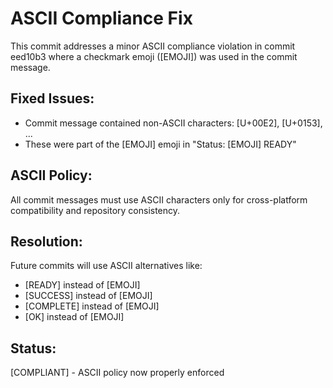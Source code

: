# ASCII Compliance Fix

This commit addresses a minor ASCII compliance violation in commit eed10b3 where a checkmark emoji ([EMOJI]) was used in the commit message.

## Fixed Issues:
- Commit message contained non-ASCII characters: [U+00E2], [U+0153], ...
- These were part of the [EMOJI] emoji in "Status: [EMOJI] READY"

## ASCII Policy:
All commit messages must use ASCII characters only for cross-platform compatibility and repository consistency.

## Resolution:
Future commits will use ASCII alternatives like:
- [READY] instead of [EMOJI]
- [SUCCESS] instead of [EMOJI] 
- [COMPLETE] instead of [EMOJI]
- [OK] instead of [EMOJI]

## Status:
[COMPLIANT] - ASCII policy now properly enforced
